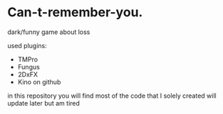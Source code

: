 # Can-t-remember-you.
dark/funny game about loss

used plugins:
* TMPro
* Fungus
* 2DxFX
* Kino on github 


in this repository you will find most of the code that I solely created
will update later but am tired
